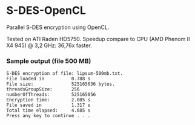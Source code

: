 # S-DES-OpenCL
Parallel S-DES encryption using OpenCL.

Tested on ATI Raden HD5750. Speedup compare to CPU (AMD Phenom II X4 945) @ 3,2 GHz: 36,76x faster.

### Sample output (file 500 MB)
```
S-DES encryption of file: lipsum-500mb.txt.
File loaded in          0.788 s
File size:              525165036 bytes.
threadsGroupSize:       256
numberOfThreads:        525165056
Encryption time:        2.085 s
File saved in           1.317 s
Total time elapsed:     4.685 s
Press any key to continue . . .
```
